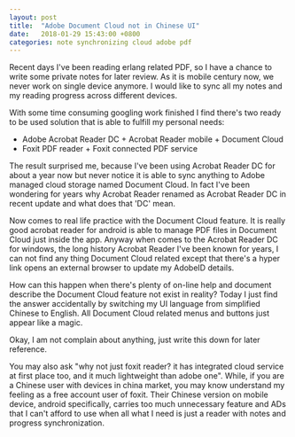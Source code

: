```yaml
---
layout: post
title:  "Adobe Document Cloud not in Chinese UI"
date:   2018-01-29 15:43:00 +0800
categories: note synchronizing cloud adobe pdf
---
```


Recent days I've been reading erlang related PDF, so I have a chance to write some private notes for later review. As it is mobile century now, we never work on single device anymore. I would like to sync all my notes and my reading progress across different devices.

With some time consuming googling work finished I find there's two ready to be used solution that is able to fulfill my personal needs:

 - Adobe Acrobat Reader DC + Acrobat Reader mobile + Document Cloud
 - Foxit PDF reader + Foxit connected PDF service

The result surprised me, because I've been using Acrobat Reader DC for about a year now but never notice it is able to sync anything to Adobe managed cloud storage named Document Cloud. In fact I've been wondering for years why Acrobat Reader renamed as Acrobat Reader DC in recent update and what does that 'DC' mean.

Now comes to real life practice with the Document Cloud feature. It is really good acrobat reader for android is able to manage PDF files in Document Cloud just inside the app. Anyway when comes to the Acrobat Reader DC for windows, the long history Acrobat Reader I've been known for years, I can not find any thing Document Cloud related except that there's a hyper link opens an external browser to update my AdobeID details.

How can this happen when there's plenty of on-line help and document describe the Document Cloud feature not exist in reality?  Today I just find the answer accidentally by switching my UI language from simplified Chinese to English. All Document Cloud related menus and buttons just appear like a magic.

Okay, I am not complain about anything, just write this down for later reference.

You may also ask "why not just foxit reader? it has integrated cloud service at first place too, and it much lightweight than adobe one". While, if you are a Chinese user with devices in china market, you may know understand my feeling as a free account user of foxit. Their Chinese version on mobile device, android specifically, carries too much unnecessary feature and ADs that I can't afford to use when all what I need is just a reader with notes and progress synchronization.
